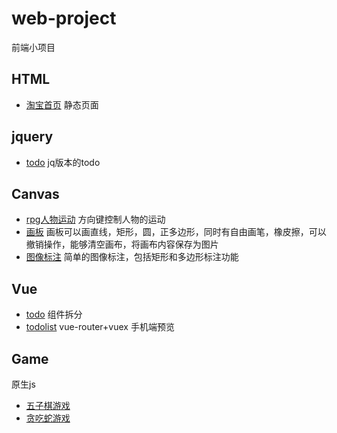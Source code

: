 # web-project
前端小项目

## HTML
* [淘宝首页](https://rqrry.github.io/web-project/taobao/index.html) 静态页面

## jquery
* [todo](https://rqrry.github.io/web-project/jquery/todo/index.html) jq版本的todo

## Canvas
* [rpg人物运动](https://rqrry.github.io/web-project/Canvas/rpg/index.html) 方向键控制人物的运动
* [画板](https://rqrry.github.io/web-project/Canvas/drawing/index.html) 画板可以画直线，矩形，圆，正多边形，同时有自由画笔，橡皮擦，可以撤销操作，能够清空画布，将画布内容保存为图片
* [图像标注](https://rqrry.github.io/web-project/Canvas/mark/index.html) 简单的图像标注，包括矩形和多边形标注功能

## Vue
* [todo](https://rqrry.github.io/web-project/Vue/todo/dist/index.html) 组件拆分
* [todolist](https://rqrry.github.io/web-project/Vue/todolist/dist/index.html) vue-router+vuex 手机端预览

## Game
原生js
* [五子棋游戏](https://rqrry.github.io/web-project//Game/Gobang/index.html)
* [贪吃蛇游戏](https://rqrry.github.io/web-project//Game/Snake/index.html)
